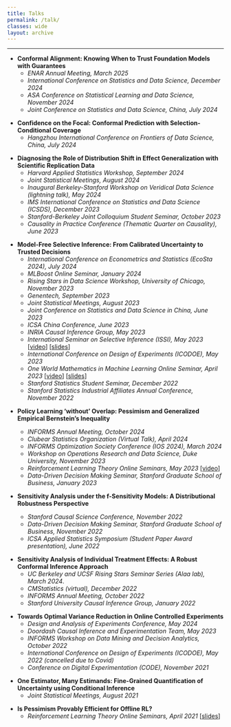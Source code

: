 ```yaml
---
title: Talks
permalink: /talk/ 
classes: wide
layout: archive
---
```


---
 

- **Conformal Alignment: Knowing When to Trust Foundation Models with Guarantees**  
  - *ENAR Annual Meeting, March 2025*  
  - *International Conference on Statistics and Data Science, December 2024*  
  - *ASA Conference on Statistical Learning and Data Science, November 2024*  
  - *Joint Conference on Statistics and Data Science, China, July 2024*

<span> </span>

- **Confidence on the Focal: Conformal Prediction with Selection-Conditional Coverage**   
  - *Hangzhou International Conference on Frontiers of Data Science, China, July 2024*
 
<span> </span>


- **Diagnosing the Role of Distribution Shift in Effect Generalization with Scientific Replication Data**    
  - *Harvard Applied Statistics Workshop, September 2024* 
  - *Joint Statistical Meetings, August 2024*  
  - *Inaugural Berkeley-Stanford Workshop on Veridical Data Science (lightning talk), May 2024*
  - *IMS International Conference on Statistics and Data Science (ICSDS), December 2023*
  - *Stanford-Berkeley Joint Colloquium Student Seminar, October 2023*
  - *Causality in Practice Conference (Thematic Quarter on Causality), June 2023*   

<span> </span>

- **Model-Free Selective Inference: From Calibrated Uncertainty to Trusted Decisions**    
  - *International Conference on Econometrics and Statistics (EcoSta 2024), July 2024*   
  - *MLBoost Online Seminar, January 2024*
  - *Rising Stars in Data Science Workshop, University of Chicago, November 2023*  
  - *Genentech, September 2023*
  - *Joint Statistical Meetings, August 2023*   
  - *Joint Conference on Statistics and Data Science in China, June 2023*   
  - *ICSA China Conference, June 2023*    
  - *INRIA Causal Inference Group, May 2023*  
  - *International Seminar on Selective Inference (ISSI), May 2023*   [[video](https://drive.google.com/file/d/1GLCAxfoc2VbM_rdrxVzqLYGrxumpzdGU/view)] [[slides](/assets/files/slides_ISSI.pdf)]
  - *International Conference on Design of Experiments (ICODOE), May 2023*  
  - *One World Mathematics in Machine Learning Online Seminar, April 2023* [[video](https://www.youtube.com/watch?v=YEpvHsHCCvQ)] [[slides](/assets/files/one_world_selective_conformal_slides.pdf)]  
  - *Stanford Statistics Student Seminar, December 2022* 
  - *Stanford Statistics Industrial Affiliates Annual Conference, November 2022*  

<span> </span>

- **Policy Learning ‘without’ Overlap: Pessimism and Generalized Empirical Bernstein’s Inequality**    
  - *INFORMS Annual Meeting, October 2024*  
  - *Clubear Statistics Organization (Virtual Talk), April 2024* 
  - *INFORMS Optimization Society
Conference (IOS 2024), March 2024*  
  - *Workshop on Operations Research and Data Science, Duke University, November 2023*     
  - *Reinforcement Learning Theory Online Seminars, May 2023*   [[video](https://youtu.be/E54sFbD0VaU)]   
  - *Data-Driven Decision Making Seminar, Stanford Graduate School of Business, January 2023*  

  <span> </span>

- **Sensitivity Analysis under the f-Sensitivity Models: A Distributional Robustness Perspective**    
  - *Stanford Causal Science Conference, November 2022*  
  - *Data-Driven Decision Making Seminar, Stanford Graduate School of Business, November 2022*  
  - *ICSA Applied Statistics Symposium (Student Paper Award presentation), June 2022*  

<span> </span>

- **Sensitivity Analysis of Individual Treatment Effects: A Robust Conformal Inference Approach**    
  - *UC Berkeley and UCSF Rising Stars Seminar Series (Alaa lab), March 2024*. 
  - *CMStatistics (virtual), December 2022*  
  - *INFORMS Annual Meeting, October 2022*  
  - *Stanford University Causal Inference Group, January 2022*  

<span> </span>

- **Towards Optimal Variance Reduction in Online Controlled Experiments**     
  - *Design and Analysis of Experiments Conference, May 2024*  
  - *Doordash Causal Inference and Experimentation Team, May 2023*  
  - *INFORMS Workshop on Data Mining and Decision Analytics, October 2022*  
  - *International Conference on Design of Experiments (ICODOE), May 2022 (cancelled due to Covid)*  
  - *Conference on Digital Experimentation (CODE), November 2021*         

<span> </span>

- **One Estimator, Many Estimands: Fine-Grained Quantification of Uncertainty using Conditional Inference**      
  - *Joint Statistical Meetings, August 2021*

<span> </span>

- **Is Pessimism Provably Efficient for Offline RL?**      
  - *Reinforcement Learning Theory Online Seminars, April 2021* [[slides](/assets/files/slides_pessimism.pdf)]   


<!-- <span style="color:#126FB0;">[*Colored are upcoming talks]</span> -->
